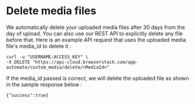 # Delete media files
We automatically delete your uploaded media files after 30 days from the day of upload. You can also use our REST API to explicitly delete any file before that. Here is an example API request that uses the uploaded media file's media_id to delete it :

```
curl -u "USERNAME:ACCESS_KEY" \
-X DELETE "https://api-cloud.browserstack.com/app-automate/custom_media/delete/<MediaId>"
```

If the media_id passed is correct, we will delete the uploaded file as shown in the sample response below :
```
{"success":true}
```
